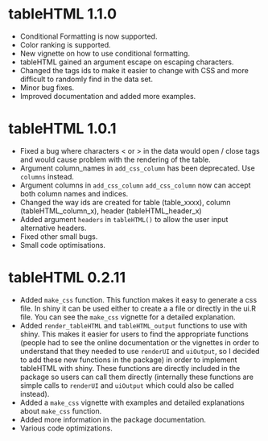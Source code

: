 # tableHTML 1.1.0

* Conditional Formatting is now supported.
* Color ranking is supported.
* New vignette on how to use conditional formatting.
* tableHTML gained an argument escape on escaping characters.
* Changed the tags ids to make it easier to change with CSS and more difficult to randomly find in the data set.
* Minor bug fixes.
* Improved documentation and added more examples.

# tableHTML 1.0.1

* Fixed a bug where characters < or > in the data would open / close tags and would cause problem with the rendering of the table.
* Argument column_names in `add_css_column` has been deprecated. Use `columns` instead.
* Argument columns in `add_css_column` `add_css_column` now can accept both column names and indices.
* Changed the way ids are created for table (table_xxxx), column (tableHTML_column_x), header (tableHTML_header_x)
* Added argument `headers` in `tableHTML()` to allow the user input alternative headers.
* Fixed other small bugs.
* Small code optimisations.

# tableHTML 0.2.11

* Added `make_css` function. This function makes it easy to generate a css file. In shiny it can be used either to create a a file or directly in the ui.R file. You can see the `make_css` vignette for a detailed explanation.
* Added `render_tableHTML` and `tableHTML_output` functions to use with shiny. This makes it easier for users to find the appropriate functions (people had to see the online documentation or the vignettes in order to understand that they needed to use `renderUI` and `uiOutput`, so I decided to add these new functions in the package) in order to implement tableHTML with shiny. These functions are directly included in the package so users can call them directly (internally these functions are simple calls to `renderUI` and `uiOutput` which could also be called instead).
* Added a `make_css` vignette with examples and detailed explanations about `make_css` function.
* Added more information in the package documentation.
* Various code optimizations.
